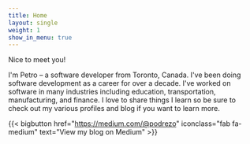 ```yaml
---
title: Home
layout: single
weight: 1
show_in_menu: true
---
```


Nice to meet you!

I'm Petro &ndash; a software developer from Toronto, Canada. I've been doing software development as a career for over a decade. I've worked on software in many industries including education, transportation, manufacturing, and finance. I love to share things I learn so be sure to check out my various profiles and blog if you want to learn more.

{{< bigbutton href="https://medium.com/@podrezo" iconclass="fab fa-medium" text="View my blog on Medium" >}}
